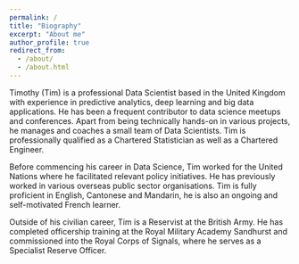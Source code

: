 ```yaml
---
permalink: /
title: "Biography"
excerpt: "About me"
author_profile: true
redirect_from: 
  - /about/
  - /about.html
---
```


Timothy (Tim) is a professional Data Scientist based in the United Kingdom with experience in predictive analytics, deep learning and big data applications. He has been a frequent contributor to data science meetups and conferences. Apart from being technically hands-on in various projects, he manages and coaches a small team of Data Scientists. Tim is professionally qualified as a Chartered Statistician as well as a Chartered Engineer.

Before commencing his career in Data Science, Tim worked for the United Nations where he facilitated relevant policy initiatives. He has previously worked in various overseas public sector organisations. Tim is fully proficient in English, Cantonese and Mandarin, he is also an ongoing and self-motivated French learner.

Outside of his civilian career, Tim is a Reservist at the British Army. He has completed officership training at the Royal Military Academy Sandhurst and commissioned into the Royal Corps of Signals, where he serves as a Specialist Reserve Officer.
